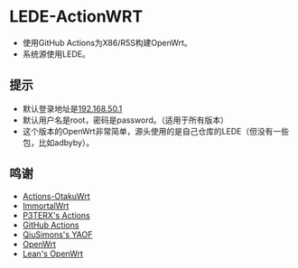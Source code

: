 # LEDE-ActionWRT
- 使用GitHub Actions为X86/R5S构建OpenWrt。
- 系统源使用LEDE。

## 提示
- 默认登录地址是[192.168.50.1](http://192.168.50.1)
- 默认用户名是root，密码是password。（适用于所有版本）
- 这个版本的OpenWrt非常简单，源头使用的是自己仓库的LEDE（但没有一些包，比如adbyby）。

## 鸣谢
- [Actions-OtakuWrt](https://github.com/F-T-Otaku/Actions-OtakuWrt)
- [ImmortalWrt](https://github.com/immortalwrt/immortalwrt)
- [P3TERX's Actions](https://github.com/P3TERX/Actions-OpenWrt)
- [GitHub Actions](https://github.com/features/actions)
- [QiuSimons's YAOF](https://github.com/QiuSimons/YAOF)
- [OpenWrt](https://github.com/openwrt/openwrt)
- [Lean's OpenWrt](https://github.com/coolsnowwolf/lede)
